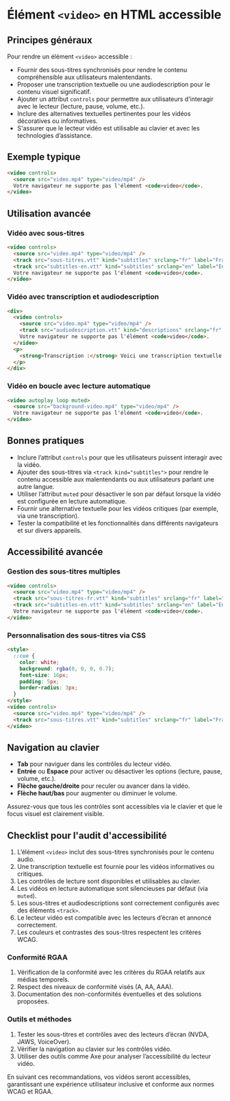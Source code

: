# Élément `<video>` en HTML accessible

## Principes généraux

Pour rendre un élément `<video>` accessible :

- Fournir des sous-titres synchronisés pour rendre le contenu compréhensible aux utilisateurs malentendants.
- Proposer une transcription textuelle ou une audiodescription pour le contenu visuel significatif.
- Ajouter un attribut `controls` pour permettre aux utilisateurs d’interagir avec le lecteur (lecture, pause, volume, etc.).
- Inclure des alternatives textuelles pertinentes pour les vidéos décoratives ou informatives.
- S'assurer que le lecteur vidéo est utilisable au clavier et avec les technologies d’assistance.

## Exemple typique

```html
<video controls>
  <source src="video.mp4" type="video/mp4" />
  Votre navigateur ne supporte pas l'élément <code>video</code>.
</video>
```

## Utilisation avancée

### Vidéo avec sous-titres

```html
<video controls>
  <source src="video.mp4" type="video/mp4" />
  <track src="sous-titres.vtt" kind="subtitles" srclang="fr" label="Français" />
  <track src="subtitles-en.vtt" kind="subtitles" srclang="en" label="English" />
  Votre navigateur ne supporte pas l'élément <code>video</code>.
</video>
```

### Vidéo avec transcription et audiodescription

```html
<div>
  <video controls>
    <source src="video.mp4" type="video/mp4" />
    <track src="audiodescription.vtt" kind="descriptions" srclang="fr" label="Audiodescription" />
    Votre navigateur ne supporte pas l'élément <code>video</code>.
  </video>
  <p>
    <strong>Transcription :</strong> Voici une transcription textuelle complète de la vidéo.
  </p>
</div>
```

### Vidéo en boucle avec lecture automatique

```html
<video autoplay loop muted>
  <source src="background-video.mp4" type="video/mp4" />
  Votre navigateur ne supporte pas l'élément <code>video</code>.
</video>
```

## Bonnes pratiques

- Inclure l’attribut `controls` pour que les utilisateurs puissent interagir avec la vidéo.
- Ajouter des sous-titres via `<track kind="subtitles">` pour rendre le contenu accessible aux malentendants ou aux utilisateurs parlant une autre langue.
- Utiliser l’attribut `muted` pour désactiver le son par défaut lorsque la vidéo est configurée en lecture automatique.
- Fournir une alternative textuelle pour les vidéos critiques (par exemple, via une transcription).
- Tester la compatibilité et les fonctionnalités dans différents navigateurs et sur divers appareils.

## Accessibilité avancée

### Gestion des sous-titres multiples

```html
<video controls>
  <source src="video.mp4" type="video/mp4" />
  <track src="sous-titres-fr.vtt" kind="subtitles" srclang="fr" label="Français" default />
  <track src="subtitles-en.vtt" kind="subtitles" srclang="en" label="English" />
  Votre navigateur ne supporte pas l'élément <code>video</code>.
</video>
```

### Personnalisation des sous-titres via CSS

```html
<style>
  ::cue {
    color: white;
    background: rgba(0, 0, 0, 0.7);
    font-size: 16px;
    padding: 5px;
    border-radius: 3px;
  }
</style>
<video controls>
  <source src="video.mp4" type="video/mp4" />
  <track src="sous-titres.vtt" kind="subtitles" srclang="fr" label="Français" />
</video>
```

## Navigation au clavier

- **Tab** pour naviguer dans les contrôles du lecteur vidéo.
- **Entrée** ou **Espace** pour activer ou désactiver les options (lecture, pause, volume, etc.).
- **Flèche gauche/droite** pour reculer ou avancer dans la vidéo.
- **Flèche haut/bas** pour augmenter ou diminuer le volume.

Assurez-vous que tous les contrôles sont accessibles via le clavier et que le focus visuel est clairement visible.

## Checklist pour l'audit d'accessibilité

1. L’élément `<video>` inclut des sous-titres synchronisés pour le contenu audio.
2. Une transcription textuelle est fournie pour les vidéos informatives ou critiques.
3. Les contrôles de lecture sont disponibles et utilisables au clavier.
4. Les vidéos en lecture automatique sont silencieuses par défaut (via `muted`).
5. Les sous-titres et audiodescriptions sont correctement configurés avec des éléments `<track>`.
6. Le lecteur vidéo est compatible avec les lecteurs d’écran et annoncé correctement.
7. Les couleurs et contrastes des sous-titres respectent les critères WCAG.

### Conformité RGAA

1. Vérification de la conformité avec les critères du RGAA relatifs aux médias temporels.
2. Respect des niveaux de conformité visés (A, AA, AAA).
3. Documentation des non-conformités éventuelles et des solutions proposées.

### Outils et méthodes

1. Tester les sous-titres et contrôles avec des lecteurs d’écran (NVDA, JAWS, VoiceOver).
2. Vérifier la navigation au clavier sur les contrôles vidéo.
3. Utiliser des outils comme Axe pour analyser l’accessibilité du lecteur vidéo.

En suivant ces recommandations, vos vidéos seront accessibles, garantissant une expérience utilisateur inclusive et conforme aux normes WCAG et RGAA.
